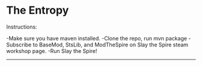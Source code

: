 # The Entropy

Instructions:

-Make sure you have maven installed.
-Clone the repo, run mvn package
-Subscribe to BaseMod, StsLib, and ModTheSpire on Slay the Spire steam workshop page.
-Run Slay the Spire!

---

